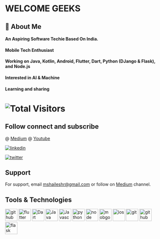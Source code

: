 
# WELCOME GEEKS
## 🚀 About Me
#### An Aspiring Software Techie Based On India.
#### Mobile Tech Enthusiast
#### Working on Java, Kotlin, Android, Flutter, Dart, Python (DJango & Flask), and Node.js
#### Interested in AI & Machine
#### Learning and sharing
# ![Total Visitors](https://visitor-badge.laobi.icu/badge?page_id=ishaileshmishra)


## Follow connect and subscribe

@ [Medium](https://ishaileshmishra.medium.com) @ [Youtube](https://www.youtube.com/@ishaileshmishra)

[![linkedin](https://img.shields.io/badge/linkedin-0A66C2?style=for-the-badge&logo=linkedin&logoColor=white)](https://www.linkedin.com/in/ishaileshmishra) 

[![twitter](https://img.shields.io/badge/twitter-1DA1F2?style=for-the-badge&logo=twitter&logoColor=white)](https://www.twitter.com/shaileshmshra)


## Support

For support, email mshaileshr@gmail.com or follow on [Medium](https://medium.com/@ishaileshmishra) channel.

## Tools & Technologies

[<img src='https://github.com/ishaileshmishra/ishaileshmishra/blob/master/icons/android.png' alt='github' height='40'>](https://github.com/ishaileshmishra) 
[<img src='https://github.com/ishaileshmishra/ishaileshmishra/blob/master/icons/flutter.png' alt='flutter' height='40'>](https://github.com/ishaileshmishra) 
[<img src='https://github.com/ishaileshmishra/ishaileshmishra/blob/master/icons/dart.png' alt='Dart' height='40'>](https://github.com/ishaileshmishra)
[<img src='https://github.com/ishaileshmishra/ishaileshmishra/blob/master/icons/java.png' alt='Java' height='40'>](https://github.com/ishaileshmishra) 
[<img src='https://github.com/ishaileshmishra/ishaileshmishra/blob/master/icons/javascript.png' alt='Javascript' height='40'>](https://github.com/ishaileshmishra) 
[<img src='https://github.com/ishaileshmishra/ishaileshmishra/blob/master/icons/python.png' alt='python' height='40'>](https://github.com/ishaileshmishra) 
[<img src='https://github.com/ishaileshmishra/ishaileshmishra/blob/master/icons/nodejs.png' alt='node' height='40'>](https://github.com/ishaileshmishra) 
[<img src='https://github.com/ishaileshmishra/ishaileshmishra/blob/master/icons/mongodb.png' alt='mobgodb' height='40'>](https://github.com/ishaileshmishra) 
[<img src='https://github.com/ishaileshmishra/ishaileshmishra/blob/master/icons/ios-logo.png' alt='ios' height='40'>](https://github.com/ishaileshmishra) 
[<img src='https://github.com/ishaileshmishra/ishaileshmishra/blob/master/icons/git.png' alt='git' height='40'>](https://github.com/ishaileshmishra) 
[<img src='https://github.com/ishaileshmishra/ishaileshmishra/blob/master/icons/github.png' alt='github' height='40'>](https://github.com/ishaileshmishra) 
[<img src='https://miro.medium.com/max/640/1*XzIRJGujfqAiOV2EIQgR_Q.png' alt='flask' height='40'>](https://github.com/ishaileshmishra) 

<!-- 
## Certifications:

<img src='https://api.accredible.com/v1/frontend/credential_website_embed_image/badge/50025076' alt='github' height='100'>   <img src='https://api.accredible.com/v1/frontend/credential_website_embed_image/certificate/50025076' alt='github' height='100'> 
<img src='https://udemy-certificate.s3.amazonaws.com/image/UC-c588ec1c-2572-46dc-8518-db2382c11ed6.jpg?v=1645622916000' alt='github' height='100'>
<img src='https://udemy-certificate.s3.amazonaws.com/image/UC-c57290dd-4cb2-413a-9065-ac454c923124.jpg?v=1629188610000' alt='github' height='100'>


## Work Statitics

<a href="https://github.com/ishaileshmishra">
 <img align="center" src="https://github-readme-stats.vercel.app/api?username=ishaileshmishra&show_icons=true&theme=gruvbox&line_height=28&count_private=true" alt="ishaileshmishra's github stats" height="220px" />
</a>
<a href="https://github.com/ishaileshmishra">
  <img align="center" src="https://github-readme-stats.vercel.app/api/top-langs/?username=ishaileshmishra&show_icons=true&theme=gruvbox&hide_langs_below=1&line_height=28" height="220px"/>
</a>
<br>
<a href="https://github.com/ishaileshmishra/flutter-ecommerce-app">
  <img align="center" src="https://github-readme-stats.vercel.app/api/pin/?username=ishaileshmishra&repo=flutter-ecommerce-app&show_icons=true&theme=gruvbox&count_private=true" />
</a>
</a>
<a href="https://github.com/ishaileshmishra/flutter-feed-app">
  <img align="center" src="https://github-readme-stats.vercel.app/api/pin/?username=ishaileshmishra&repo=flutter-feed-app&show_icons=true&theme=gruvbox" />
</a>
<br>
<a href="https://github.com/ishaileshmishra/furniture_onboarding_flutter">
  <img align="center" src="https://github-readme-stats.vercel.app/api/pin/?username=ishaileshmishra&repo=furniture_onboarding_flutter&show_icons=true&theme=gruvbox" />
</a>
<a href="https://github.com/ishaileshmishra/flutter_shopping_app">
  <img align="center" src="https://github-readme-stats.vercel.app/api/pin/?username=ishaileshmishra&repo=flutter_shopping_app&show_icons=true&theme=gruvbox&count_private=true" />
</a>
<br> -->

